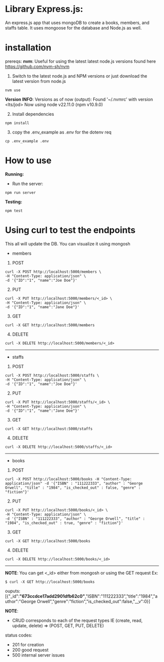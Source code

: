 # Library Express.js:
An express.js app that uses mongoDB to create a books, members, and staffs table. It uses mongoose for the database and Node.js as well. 

# installation
prereqs: 
**nvm**: Useful for using the latest latest node.js versions found here https://github.com/nvm-sh/nvm 

1) Switch to the latest node.js and NPM versions or just download the latest version from node.js
```
nvm use 
```
**Version INFO**: Versions as of now (output): 
Found '~/.nvmrc' with version <lts/jod>
Now using node v22.11.0 (npm v10.9.0)

2) Install dependencies
```
npm install
```
3) copy the .env_example as .env for the dotenv req
```
cp .env_example .env
```

# How to use

**Running:**
- Run the server: 
```
npm run server 
```

**Testing:**
```
npm test
```

# Using curl to test the endpoints
This all will update the DB. You can visualize it using mongosh

- members
1) POST 
```
curl -X POST http://localhost:5000/members \
-H "Content-Type: application/json" \
-d '{"ID":"1", "name":"Joe Doe"}'
```

2) PUT
```
curl -X PUT http://localhost:5000/members/<_id> \
-H "Content-Type: application/json" \
-d '{"ID":"1", "name":"Jane Doe"}'
```

3) GET
```
curl -X GET http://localhost:5000/members
```

4) DELETE
```
curl -X DELETE http://localhost:5000/members/<_id>
```
<hr>

- staffs
1) POST
```
curl -X POST http://localhost:5000/staffs \
-H "Content-Type: application/json" \
-d '{"ID":"1", "name":"Joe Doe"}'
```

2) PUT
```
curl -X PUT http://localhost:5000/staffs/<_id> \
-H "Content-Type: application/json" \
-d '{"ID":"1", "name":"Jane Doe"}'
```

3) GET
```
curl -X GET http://localhost:5000/staffs
```

4) DELETE
```
curl -X DELETE http://localhost:5000/staffs/<_id>
```


<hr>

- books
1) POST
```
curl -X POST http://localhost:5000/books -H "Content-Type: application/json" -d '{"ISBN" : "111222333", "author" : "George Orwell", "title" : "1984", "is_checked_out" : false, "genre" : "fiction"}'
```

2) PUT
```
curl -X PUT http://localhost:5000/books/<_id> \
-H "Content-Type: application/json" \
-d '{"ISBN" : "111222333", "author" : "George Orwell", "title" : "1984", "is_checked_out" : true, "genre" : "fiction"}'
```

3) GET
```
curl -X GET http://localhost:5000/books
```

4) DELETE
```
curl -X DELETE http://localhost:5000/books/<_id>
```

<hr>

**NOTE**: You can get <_id> either from mongosh or using the GET request
Ex:
```
$ curl -X GET http://localhost:5000/books
```
ouputs:
[{"_id":<b>"673ccdce17add2901dfb62c0"</b>,"ISBN":"111222333","title":"1984","author":"George Orwell","genre":"fiction","is_checked_out":false,"__v":0}]

**NOTE**: 
- CRUD corresponds to each of the request types IE (create, read, update, delete) => (POST, GET, PUT, DELETE)

status codes:
- 201 for creation
- 200 good request
- 500 internal server issues
